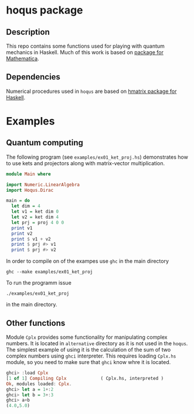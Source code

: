 # hoqus package

## Description

This repo contains some functions used for playing with quantum mechanics in
Haskell. Much of this work is based on [package for
Mathematica](https://github.com/jmiszczak/qi).

## Dependencies

Numerical procedures used in ```hoqus``` are based on [hmatrix package for
Haskell](https://hackage.haskell.org/package/hmatrix).

# Examples

## Quantum computing

The following program (see ```examples/ex01_ket_proj.hs```) demonstrates how to
use kets and projectors along with matrix-vector multiplication.

```haskell
module Main where

import Numeric.LinearAlgebra
import Hoqus.Dirac

main = do
  let dim = 4
  let v1 = ket dim 0
  let v2 = ket dim 4
  let prj = proj 4 0 0
  print v1
  print v2
  print $ v1 + v2
  print $ prj #> v1
  print $ prj #> v2
```

In order to compile on of the exampes use ```ghc``` in the main directory

```
ghc --make examples/ex01_ket_proj
```

To run the programm issue

```
./examples/ex01_ket_proj
```

in the main directory.

## Other functions

Module ```Cplx``` provides some functionality for manipulating complex numbers.
It is located in ```alternative``` directory as it is not used in the
```hoqus```. The simplest example of using it is the calculation of the sum of
two complex numbers using ```ghci``` interpreter. This requires loading
```Cplx.hs``` module, so you need to make sure that ```ghci``` know whre it is
located.

```haskell
ghci> :load Cplx
[1 of 1] Compiling Cplx             ( Cplx.hs, interpreted )
Ok, modules loaded: Cplx.
ghci> let a = 1+:2
ghci> let b = 3+:3
ghci> a+b
(4.0,5.0)
```

